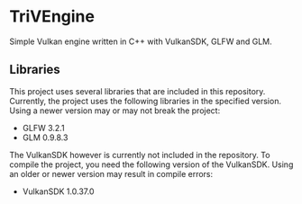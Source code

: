 # TriVEngine
Simple Vulkan engine written in C++ with VulkanSDK, GLFW and GLM.

## Libraries
This project uses several libraries that are included in this repository.
Currently, the project uses the following libraries in the specified version. Using a newer version may or may not break the project:
 - GLFW 3.2.1
 - GLM 0.9.8.3
 
 The VulkanSDK however is currently not included in the repository. To compile the project, you need the following version of the VulkanSDK. Using an older or newer version may result in compile errors:
 - VulkanSDK 1.0.37.0
